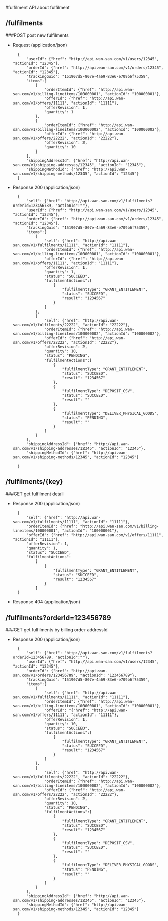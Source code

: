 #fulfilment
API about fulfilment

## /fulfilments
###POST
post new fulfilments

+ Request (application/json)

        {
            "userId": {"href": "http://api.wan-san.com/v1/users/12345", "actionId": "12345"},
            "orderId": {"href": "http://api.wan-san.com/v1/orders/12345", "actionId": "12345"},
            "trackingGuid": "151907d5-807e-4a69-83e6-e709b6f75359",
            "items":[
                {
                    "orderItemId": {"href": "http://api.wan-san.com/v1/billing-lineitems/100000001", "actionId": "100000001"},
                    "offerId": {"href": "http://api.wan-san.com/v1/offers/11111", "actionId": "11111"},
                    "offerRevision": 1,
                    "quantity": 1
                },
                {
                    "orderItemId": {"href": "http://api.wan-san.com/v1/billing-lineitems/100000002", "actionId": "100000002"},
                    "offerId": {"href": "http://api.wan-san.com/v1/offers/22222", "actionId": "22222"},
                    "offerRevision": 2,
                    "quantity": 10
                }
            ],
            "shippingAddressId": {"href": "http://api.wan-san.com/v1/shipping-addresses/12345", "actionId": "12345"},
            "shippingMethodId": {"href": "http://api.wan-san.com/v1/shipping-methods/12345", "actionId": "12345"}
        }


+ Response 200 (application/json)

        {
            "self": {"href": "http://api.wan-san.com/v1/fulfilments?orderId=123456789, "actionId":""},
            "userId": {"href": "http://api.wan-san.com/v1/users/12345", "actionId": "12345"},
            "orderId": {"href": "http://api.wan-san.com/v1/orders/12345", "actionId": "12345"},
            "trackingGuid": "151907d5-807e-4a69-83e6-e709b6f75359",
            "items":[
                {
                    "self": {"href": "http://api.wan-san.com/v1/fulfilments/11111", "actionId": "11111"},
                    "orderItemId": {"href": "http://api.wan-san.com/v1/billing-lineitems/100000001", "actionId": "100000001"},
                    "offerId": {"href": "http://api.wan-san.com/v1/offers/11111", "actionId": "11111"},
                    "offerRevision": 1,
                    "quantity": 1,
                    "status": "SUCCEED",
                    "fulfilmentActions":[
                        {
                            "fulfilmentType": "GRANT_ENTITLEMENT",
                            "status": "SUCCEED",
                            "result": "1234567"
                        }
                    ]
                },
                {
                    "self": {"href": "http://api.wan-san.com/v1/fulfilments/22222", "actionId": "22222"},
                    "orderItemId": {"href": "http://api.wan-san.com/v1/billing-lineitems/100000002", "actionId": "100000002"},
                    "offerId": {"href": "http://api.wan-san.com/v1/offers/22222", "actionId": "22222"},
                    "offerRevision": 2,
                    "quantity": 10,
                    "status": "PENDING",
                    "fulfilmentActions":[
                        {
                            "fulfilmentType": "GRANT_ENTITLEMENT",
                            "status": "SUCCEED",
                            "result": "1234567"
                        },
                        {
                            "fulfilmentType": "DEPOSIT_CSV",
                            "status": "SUCCEED",
                            "result": ""
                        },
                        {
                            "fulfilmentType": "DELIVER_PHYSICAL_GOODS",
                            "status": "PENDING",
                            "result": ""
                        }
                    ]
                }
            ],
            "shippingAddressId": {"href": "http://api.wan-san.com/v1/shipping-addresses/12345", "actionId": "12345"},
            "shippingMethodId": {"href": "http://api.wan-san.com/v1/shipping-methods/12345", "actionId": "12345"}

        }

## /fulfilments/{key}
###GET
get fulfilment detail

+ Response 200 (application/json)

        {
            "self": {"href": "http://api.wan-san.com/v1/fulfilments/11111", "actionId": "11111"},
            "orderItemId": {"href": "http://api.wan-san.com/v1/billing-lineitems/100000001", "actionId": "100000001"},
            "offerId": {"href": "http://api.wan-san.com/v1/offers/11111", "actionId": "11111"},
            "offerRevision": 1,
            "quantity": 1,
            "status": "SUCCEED",
            "fulfilmentActions":
                [
                    {
                        "fulfilmentType": "GRANT_ENTITLEMENT",
                        "status": "SUCCEED",
                        "result": "1234567"
                    }
                ]
        }

+ Response 404 (application/json)


## /fulfilments?orderId=123456789
###GET
get fulfilments by billing order addressId

+ Response 200 (application/json)

        {
            "self": {"href": "http://api.wan-san.com/v1/fulfilments?orderId=123456789, "actionId":""},
            "userId": {"href": "http://api.wan-san.com/v1/users/12345", "actionId": "12345"},
            "orderId": {"href": "http://api.wan-san.com/v1/orders/123456789", "actionId": "123456789"},
            "trackingGuid": "151907d5-807e-4a69-83e6-e709b6f75359",
            "items":[
                {
                    "self": {"href": "http://api.wan-san.com/v1/fulfilments/11111", "actionId": "11111"},
                    "orderItemId": {"href": "http://api.wan-san.com/v1/billing-lineitems/100000001", "actionId": "100000001"},
                    "offerId": "{"href": "http://api.wan-san.com/v1/offers/11111", "actionId": "11111"},
                    "offerRevision": 1,
                    "quantity": 10,
                    "status": "SUCCEED",
                    "fulfilmentActions":[
                        {
                            "fulfilmentType": "GRANT_ENTITLEMENT",
                            "status": "SUCCEED",
                            "result": "1234567"
                        }
                    ]
                },
                {
                    "self": {"href": "http://api.wan-san.com/v1/fulfilments/22222", "actionId": "22222"},
                    "orderItemId": {"href": "http://api.wan-san.com/v1/billing-lineitems/100000002", "actionId": "100000002"},
                    "offerId": {"href": "http://api.wan-san.com/v1/offers/22222", "actionId": "22222"},
                    "offerRevision": 2,
                    "quantity": 10,
                    "status": "PENDING",
                    "fulfilmentActions":[
                        {
                            "fulfilmentType": "GRANT_ENTITLEMENT",
                            "status": "SUCCEED",
                            "result": "1234567"
                        },
                        {
                            "fulfilmentType": "DEPOSIT_CSV",
                            "status": "SUCCEED",
                            "result": ""
                        },
                        {
                            "fulfilmentType": "DELIVER_PHYSICAL_GOODS",
                            "status": "PENDING",
                            "result": ""
                        }
                    ]
                }
            ],
            "shippingAddressId": {"href": "http://api.wan-san.com/v1/shipping-addresses/12345", "actionId": "12345"},
            "shippingMethodId": {"href": "http://api.wan-san.com/v1/shipping-methods/12345", "actionId": "12345"}
        }

